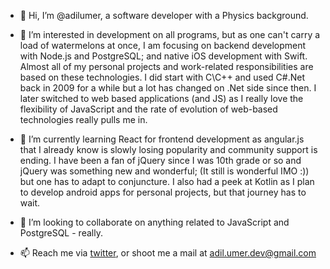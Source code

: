 - 👋 Hi, I’m @adilumer, a software developer with a Physics background.

- 👀 I’m interested in development on all programs, but as one can't carry a load of watermelons at once, I am focusing on backend development with Node.js and PostgreSQL; and native iOS development with Swift. Almost all of my personal projects and work-related responsibilities are based on these technologies. I did start with C\C++ and used C#.Net back in 2009 for a while but a lot has changed on .Net side since then. I later switched to web based applications (and JS) as I really love the flexibility of JavaScript and the rate of evolution of web-based technologies really pulls me in. 

- 🌱 I’m currently learning React for frontend development as angular.js that I already know is slowly losing popularity and community support is ending. I have been a fan of jQuery since I was 10th grade or so and jQuery was something new and wonderful; (It still is wonderful IMO :)) but one has to adapt to conjuncture. I also had a peek at Kotlin as I plan to develop android apps for personal projects, but that journey has to wait. 

- 💞️ I’m looking to collaborate on anything related to JavaScript and PostgreSQL - really.

- 📫 Reach me via [twitter](https://twitter.com/adilumer_), or shoot me a mail at adil.umer.dev@gmail.com
